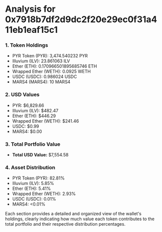 # Analysis for 0x7918b7df2d9dc2f20e29ec0f31a411eb1eaf15c1

### 1. Token Holdings

- PYR Token (PYR): 3,474.540232 PYR
- Illuvium (ILV): 23.861063 ILV
- Ether (ETH): 0.170966501895685746 ETH
- Wrapped Ether (WETH): 0.0925 WETH
- USDC (USDC): 0.986024 USDC
- MARS4 (MARS4): 10 MARS4

### 2. USD Values

- PYR: $6,829.66
- Illuvium (ILV): $482.47
- Ether (ETH): $446.29
- Wrapped Ether (WETH): $241.46
- USDC: $0.99
- MARS4: $0.00

### 3. Total Portfolio Value

- **Total USD Value:** $7,554.58

### 4. Asset Distribution

- PYR Token (PYR): 82.81%
- Illuvium (ILV): 5.85%
- Ether (ETH): 5.41%
- Wrapped Ether (WETH): 2.93%
- USDC (USDC): 0.01%
- MARS4: \<0.01%

Each section provides a detailed and organized view of the wallet's holdings, clearly indicating how much value each token contributes to the total portfolio and their respective distribution percentages.
